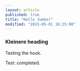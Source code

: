 ```yaml
---
layout: article
published: true
title: "Hallo Jumbo!"
modified: "2015-05-01 16:25:00"
---
```



### Kleinere heading

Testing the hook.

Test: completed.
